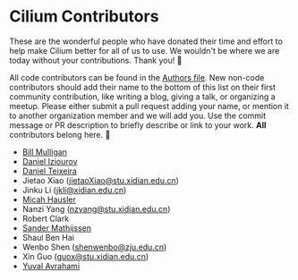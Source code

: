 # Cilium Contributors

These are the wonderful people who have donated their time and effort to help
make Cilium better for all of us to use. We wouldn't be where we are today
without your contributions. Thank you! 💖

All code contributors can be found in the [Authors file](https://github.com/cilium/cilium/blob/main/AUTHORS).
New non-code contributors should add their name to the bottom of this list on their first
community contribution, like writing a blog, giving a talk, or organizing a meetup. 
Please either submit a pull request adding your name, or mention it to another organization member
and we will add you. Use the commit message or PR description to briefly describe or link to your work. **All** contributors belong here. 💯

* [Bill Mulligan](https://github.com/xmulligan)
* [Daniel Iziourov](https://github.com/danmx)
* [Daniel Teixeira](https://github.com/daniel-f3)
* Jietao Xiao (jietaoXiao@stu.xidian.edu.cn)
* Jinku Li (jkli@xidian.edu.cn)
* [Micah Hausler](https://github.com/micahhausler)
* Nanzi Yang (nzyang@stu.xidian.edu.cn)
* Robert Clark
* [Sander Mathijssen](https://github.com/sanderma)
* Shaul Ben Hai
* Wenbo Shen (shenwenbo@zju.edu.cn)
* Xin Guo (guox@stu.xidian.edu.cn)
* [Yuval Avrahami](https://github.com/yuvalavra)
